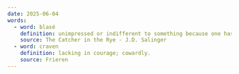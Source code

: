 ```yaml
---
date: 2025-06-04
words:
  - word: blasé
    definition: unimpressed or indifferent to something because one has experienced or seen it so often before.
    source: The Catcher in the Rye - J.D. Salinger
  - word: craven
    definition: lacking in courage; cowardly.
    source: Frieren
---
```

